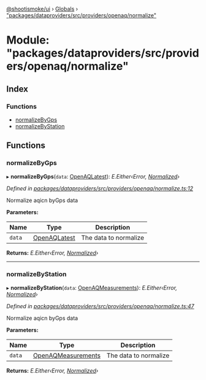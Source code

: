 [@shootismoke/ui](../README.md) › [Globals](../globals.md) › ["packages/dataproviders/src/providers/openaq/normalize"](_packages_dataproviders_src_providers_openaq_normalize_.md)

# Module: "packages/dataproviders/src/providers/openaq/normalize"

## Index

### Functions

* [normalizeByGps](_packages_dataproviders_src_providers_openaq_normalize_.md#normalizebygps)
* [normalizeByStation](_packages_dataproviders_src_providers_openaq_normalize_.md#normalizebystation)

## Functions

###  normalizeByGps

▸ **normalizeByGps**(`data`: [OpenAQLatest](_packages_dataproviders_src_providers_openaq_validation_.md#openaqlatest)): *E.Either‹Error, [Normalized](_packages_dataproviders_src_types_.md#normalized)›*

*Defined in [packages/dataproviders/src/providers/openaq/normalize.ts:12](https://github.com/shootismoke/common/blob/72777b1/packages/dataproviders/src/providers/openaq/normalize.ts#L12)*

Normalize aqicn byGps data

**Parameters:**

Name | Type | Description |
------ | ------ | ------ |
`data` | [OpenAQLatest](_packages_dataproviders_src_providers_openaq_validation_.md#openaqlatest) | The data to normalize  |

**Returns:** *E.Either‹Error, [Normalized](_packages_dataproviders_src_types_.md#normalized)›*

___

###  normalizeByStation

▸ **normalizeByStation**(`data`: [OpenAQMeasurements](_packages_dataproviders_src_providers_openaq_validation_.md#openaqmeasurements)): *E.Either‹Error, [Normalized](_packages_dataproviders_src_types_.md#normalized)›*

*Defined in [packages/dataproviders/src/providers/openaq/normalize.ts:47](https://github.com/shootismoke/common/blob/72777b1/packages/dataproviders/src/providers/openaq/normalize.ts#L47)*

Normalize aqicn byGps data

**Parameters:**

Name | Type | Description |
------ | ------ | ------ |
`data` | [OpenAQMeasurements](_packages_dataproviders_src_providers_openaq_validation_.md#openaqmeasurements) | The data to normalize  |

**Returns:** *E.Either‹Error, [Normalized](_packages_dataproviders_src_types_.md#normalized)›*
